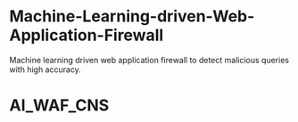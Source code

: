 # Machine-Learning-driven-Web-Application-Firewall


Machine learning driven web application firewall to detect malicious queries with high accuracy.


# AI_WAF_CNS
